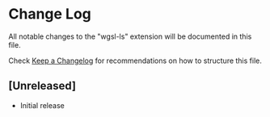 # Change Log

All notable changes to the "wgsl-ls" extension will be documented in this file.

Check [Keep a Changelog](http://keepachangelog.com/) for recommendations on how to structure this file.

## [Unreleased]

- Initial release